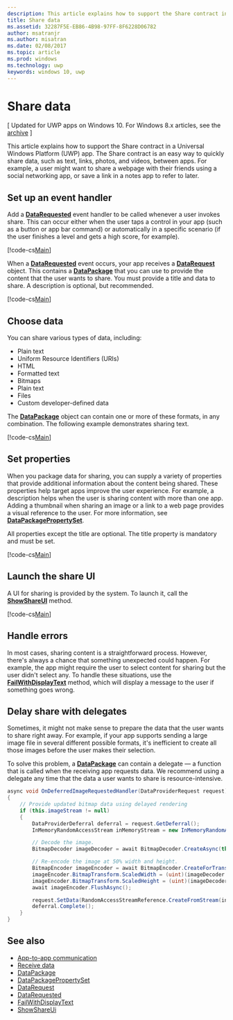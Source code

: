 ```yaml
---
description: This article explains how to support the Share contract in a Universal Windows Platform (UWP) app.
title: Share data
ms.assetid: 32287F5E-EB86-4B98-97FF-8F6228D06782
author: msatranjr
ms.author: misatran
ms.date: 02/08/2017
ms.topic: article
ms.prod: windows
ms.technology: uwp
keywords: windows 10, uwp
---
```


# Share data

\[ Updated for UWP apps on Windows 10. For Windows 8.x articles, see the [archive](http://go.microsoft.com/fwlink/p/?linkid=619132) \]

This article explains how to support the Share contract in a Universal Windows Platform (UWP) app. The Share contract is an easy way to quickly share data, such as text, links, photos, and videos, between apps. For example, a user might want to share a webpage with their friends using a social networking app, or save a link in a notes app to refer to later.

## Set up an event handler

Add a [**DataRequested**](https://msdn.microsoft.com/library/windows/apps/Windows.ApplicationModel.DataTransfer.DataTransferManager.DataRequested) event handler to be called whenever a user invokes share. This can occur either when the user taps a control in your app (such as a button or app bar command) or automatically in a specific scenario (if the user finishes a level and gets a high score, for example).

[!code-cs[Main](./code/share_data/cs/MainPage.xaml.cs#SnippetPrepareToShare)]

When a [**DataRequested**](https://msdn.microsoft.com/library/windows/apps/Windows.ApplicationModel.DataTransfer.DataTransferManager.DataRequested) event occurs, your app receives a [**DataRequest**](https://msdn.microsoft.com/library/windows/apps/Windows.ApplicationModel.DataTransfer.DataRequest) object. This contains a [**DataPackage**](https://msdn.microsoft.com/library/windows/apps/Windows.ApplicationModel.DataTransfer.DataPackage) that you can use to provide the content that the user wants to share. You must provide a title and data to share. A description is optional, but recommended.

[!code-cs[Main](./code/share_data/cs/MainPage.xaml.cs#SnippetCreateRequest)]

## Choose data

You can share various types of data, including:

-   Plain text
-   Uniform Resource Identifiers (URIs)
-   HTML
-   Formatted text
-   Bitmaps
-   Plain text
-   Files
-   Custom developer-defined data

The [**DataPackage**](https://msdn.microsoft.com/library/windows/apps/Windows.ApplicationModel.DataTransfer.DataPackage) object can contain one or more of these formats, in any combination. The following example demonstrates sharing text.

[!code-cs[Main](./code/share_data/cs/MainPage.xaml.cs#SnippetSetContent)]

## Set properties

When you package data for sharing, you can supply a variety of properties that provide additional information about the content being shared. These properties help target apps improve the user experience. For example, a description helps when the user is sharing content with more than one app. Adding a thumbnail when sharing an image or a link to a web page provides a visual reference to the user. For more information, see [**DataPackagePropertySet**](https://msdn.microsoft.com/library/windows/apps/Windows.ApplicationModel.DataTransfer.DataPackagePropertySet).

All properties except the title are optional. The title property is mandatory and must be set.

[!code-cs[Main](./code/share_data/cs/MainPage.xaml.cs#SnippetSetProperties)]

## Launch the share UI

A UI for sharing is provided by the system. To launch it, call the [**ShowShareUI**](https://msdn.microsoft.com/library/windows/apps/Windows.ApplicationModel.DataTransfer.DataTransferManager.ShowShareUI) method.

[!code-cs[Main](./code/share_data/cs/MainPage.xaml.cs#SnippetShowUI)]

## Handle errors

In most cases, sharing content is a straightforward process. However, there's always a chance that something unexpected could happen. For example, the app might require the user to select content for sharing but the user didn't select any. To handle these situations, use the [**FailWithDisplayText**](https://msdn.microsoft.com/library/windows/apps/Windows.ApplicationModel.DataTransfer.DataRequest.FailWithDisplayText(System.String)) method, which will display a message to the user if something goes wrong.

## Delay share with delegates

Sometimes, it might not make sense to prepare the data that the user wants to share right away. For example, if your app supports sending a large image file in several different possible formats, it's inefficient to create all those images before the user makes their selection.

To solve this problem, a [**DataPackage**](https://msdn.microsoft.com/library/windows/apps/Windows.ApplicationModel.DataTransfer.DataPackage) can contain a delegate — a function that is called when the receiving app requests data. We recommend using a delegate any time that the data a user wants to share is resource-intensive.

<!-- For some reason, this snippet was inline in the WDCML topic. Suggest moving to VS project with rest of snippets. -->
```cs
async void OnDeferredImageRequestedHandler(DataProviderRequest request)
{
    // Provide updated bitmap data using delayed rendering
    if (this.imageStream != null)
    {
        DataProviderDeferral deferral = request.GetDeferral();
        InMemoryRandomAccessStream inMemoryStream = new InMemoryRandomAccessStream();

        // Decode the image.
        BitmapDecoder imageDecoder = await BitmapDecoder.CreateAsync(this.imageStream);

        // Re-encode the image at 50% width and height.
        BitmapEncoder imageEncoder = await BitmapEncoder.CreateForTranscodingAsync(inMemoryStream, imageDecoder);
        imageEncoder.BitmapTransform.ScaledWidth = (uint)(imageDecoder.OrientedPixelHeight * 0.5);
        imageEncoder.BitmapTransform.ScaledHeight = (uint)(imageDecoder.OrientedPixelHeight * 0.5);
        await imageEncoder.FlushAsync();

        request.SetData(RandomAccessStreamReference.CreateFromStream(inMemoryStream));
        deferral.Complete();
    }
}
```

## See also 

* [App-to-app communication](index.md)
* [Receive data](receive-data.md)
* [DataPackage](https://msdn.microsoft.com/library/windows/apps/windows.applicationmodel.datatransfer.datapackage.aspx)
* [DataPackagePropertySet](https://msdn.microsoft.com/library/windows/apps/windows.applicationmodel.datatransfer.datapackagepropertyset.aspx)
* [DataRequest](https://msdn.microsoft.com/library/windows/apps/windows.applicationmodel.datatransfer.datarequest.aspx)
* [DataRequested](https://msdn.microsoft.com/library/windows/apps/windows.applicationmodel.datatransfer.datatransfermanager.datarequested.aspx)
* [FailWithDisplayText](https://msdn.microsoft.com/library/windows/apps/windows.applicationmodel.datatransfer.datarequest.failwithdisplaytext.aspx)
* [ShowShareUi](https://msdn.microsoft.com/library/windows/apps/windows.applicationmodel.datatransfer.datatransfermanager.showshareui.aspx)
 

